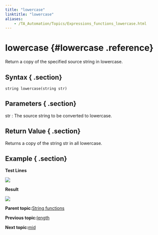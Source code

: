 ```yaml
--- 
title: "lowercase"
linktitle: "lowercase"
aliases: 
    - /TA_Automation/Topics/Expressions_functions_lowercase.html
---
```

# lowercase {#lowercase .reference}

Return a copy of the specified source string in lowercase.

## Syntax { .section}

`string lowercase(string str)`

## Parameters { .section}

str
:   The source string to be converted to lowercase.

## Return Value { .section}

Returns a copy of the string str in all lowercase.

## Example { .section}

**Test Lines**

![](../Images/automationguide_stringfunction_lowercase_pgm.png)

**Result**

![](../Images/automationguide_stringfunction_lowercase_res.png)

**Parent topic:**[String functions](../../TA_Automation/Topics/Expressions_string_functions.html)

**Previous topic:**[length](../../TA_Automation/Topics/Expressions_functions_length.html)

**Next topic:**[mid](../../TA_Automation/Topics/Expressions_functions_mid.html)

